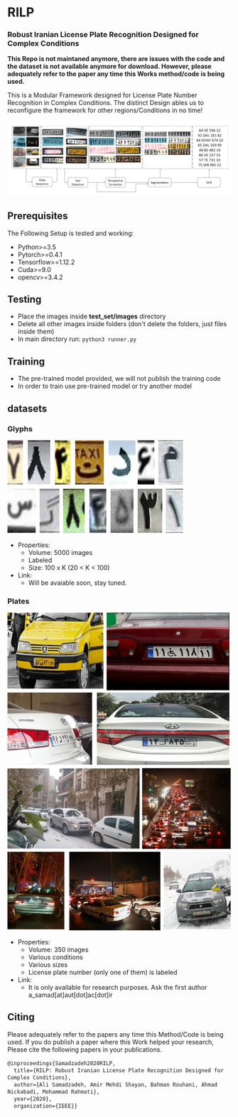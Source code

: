 # RILP
### Robust Iranian License Plate Recognition Designed for Complex Conditions

**This Repo is not maintaned anymore, there are issues with the code and the dataset is not available anymore for download. However, please adequately refer to the paper any time this Works method/code is being used.**

This is a Modular Framework designed for License Plate Number Recognition in Complex Conditions.
The distinct Design ables us to reconfigure the framework for other regions/Conditions in no time!

![img](Demo.png)

## Prerequisites
The Following Setup is tested and working:
- Python>=3.5
- Pytorch>=0.4.1
- Tensorflow>=1.12.2
- Cuda>=9.0
- opencv>=3.4.2

## Testing
- Place the images inside **test_set/images** directory
- Delete all other images inside folders (don't delete the folders, just files inside them)
- In main directory run: ```python3 runner.py```

## Training
- The pre-trained model provided, we will not publish the training code
- In order to train use pre-trained model or try another model

## datasets
### Glyphs
![img1](glyph_ex.jpg)

- Properties:
	- Volume: 5000 images
	- Labeled
	- Size: 100 x K  (20 < K < 100)
- Link:
	- Will be avaiable soon, stay tuned.

### Plates
![img2](dataset_ex.jpg)

- Properties:
	- Volume: 350 images
	- Various conditions
	- Various sizes
	- License plate number (only one of them) is labeled
- Link:
	- It is only available for research purposes. Ask the first author a_samad[at]aut[dot]ac[dot]ir
## Citing
Please adequately refer to the papers any time this Method/Code is being used. If you do publish a paper where this Work helped your research, Please cite the following papers in your publications.

	@inproceedings{Samadzadeh2020RILP,
	  title={RILP: Robust Iranian License Plate Recognition Designed for Complex Conditions},
	  author={Ali Samadzadeh, Amir Mehdi Shayan, Bahman Rouhani, Ahmad Nickabadi, Mohammad Rahmati},
	  year={2020},
	  organization={IEEE}}
